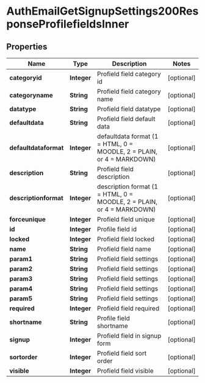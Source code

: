 

# AuthEmailGetSignupSettings200ResponseProfilefieldsInner


## Properties

| Name | Type | Description | Notes |
|------------ | ------------- | ------------- | -------------|
|**categoryid** | **Integer** | Profield field category id |  [optional] |
|**categoryname** | **String** | Profield field category name |  [optional] |
|**datatype** | **String** | Profield field datatype |  [optional] |
|**defaultdata** | **String** | Profield field default data |  [optional] |
|**defaultdataformat** | **Integer** | defaultdata format (1 &#x3D; HTML, 0 &#x3D; MOODLE, 2 &#x3D; PLAIN, or 4 &#x3D; MARKDOWN) |  [optional] |
|**description** | **String** | Profield field description |  [optional] |
|**descriptionformat** | **Integer** | description format (1 &#x3D; HTML, 0 &#x3D; MOODLE, 2 &#x3D; PLAIN, or 4 &#x3D; MARKDOWN) |  [optional] |
|**forceunique** | **Integer** | Profield field unique |  [optional] |
|**id** | **Integer** | Profile field id |  [optional] |
|**locked** | **Integer** | Profield field locked |  [optional] |
|**name** | **String** | Profield field name |  [optional] |
|**param1** | **String** | Profield field settings |  [optional] |
|**param2** | **String** | Profield field settings |  [optional] |
|**param3** | **String** | Profield field settings |  [optional] |
|**param4** | **String** | Profield field settings |  [optional] |
|**param5** | **String** | Profield field settings |  [optional] |
|**required** | **Integer** | Profield field required |  [optional] |
|**shortname** | **String** | Profile field shortname |  [optional] |
|**signup** | **Integer** | Profield field in signup form |  [optional] |
|**sortorder** | **Integer** | Profield field sort order |  [optional] |
|**visible** | **Integer** | Profield field visible |  [optional] |



